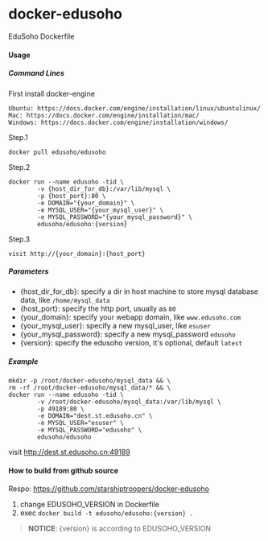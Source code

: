 # docker-edusoho
EduSoho Dockerfile

#### Usage

##### Command Lines

First install docker-engine
```
Ubuntu: https://docs.docker.com/engine/installation/linux/ubuntulinux/
Mac: https://docs.docker.com/engine/installation/mac/
Windows: https://docs.docker.com/engine/installation/windows/
```

Step.1

```
docker pull edusoho/edusoho
```

Step.2

```
docker run --name edusoho -tid \
        -v {host_dir_for_db}:/var/lib/mysql \
        -p {host_port}:80 \
        -e DOMAIN="{your_domain}" \
        -e MYSQL_USER="{your_mysql_user}" \
        -e MYSQL_PASSWORD="{your_mysql_password}" \
        edusoho/edusoho:{version}
```

Step.3

```
visit http://{your_domain}:{host_port}
```

##### Parameters

* {host_dir_for_db}: specify a dir in host machine to store mysql database data, like `/home/mysql_data`
* {host_port}: specify the http port, usually as `80`
* {your_domain}: specify your webapp domain, like `www.edusoho.com`
* {your_mysql_user}: specify a new mysql_user, like `esuser`
* {your_mysql_password}: specify a new mysql_password `edusoho`
* {version}: specify the edusoho version, it's optional, default `latest`

##### Example

```
mkdir -p /root/docker-edusoho/mysql_data && \
rm -rf /root/docker-edusoho/mysql_data/* && \
docker run --name edusoho -tid \
        -v /root/docker-edusoho/mysql_data:/var/lib/mysql \
        -p 49189:80 \
        -e DOMAIN="dest.st.edusoho.cn" \
        -e MYSQL_USER="esuser" \
        -e MYSQL_PASSWORD="edusoho" \
        edusoho/edusoho
```

visit http://dest.st.edusoho.cn:49189

#### How to build from github source

Respo: https://github.com/starshiptroopers/docker-edusoho

1. change EDUSOHO_VERSION in Dockerfile
2. exec `docker build -t edusoho/edusoho:{version} .`

>**NOTICE**: {version} is according to EDUSOHO_VERSION